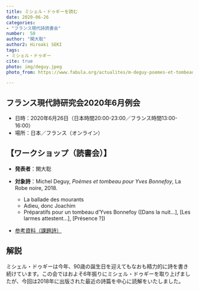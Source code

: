 ```yaml
---
title: ミシェル・ドゥギーを読む
date: 2020-06-26
categories:
- "フランス現代詩読書会"
number:  50
author: "関大聡"
author2: Hiroaki SEKI
tags:
- ミシェル・ドゥギー
cite: true
photo: img/deguy.jpeg
photo_from: https://www.fabula.org/actualites/m-deguy-poemes-et-tombeau-pour-yves-bonnefoy_86113.php

---
```


## フランス現代詩研究会2020年6月例会

- 日時：2020年6月26日（日本時間20:00-23:00／フランス時間13:00-16:00）
- 場所：日本／フランス（オンライン）

<!--more-->

## 【ワークショップ（読書会）】

- **発表者**：関大聡

- **対象詩**：Michel Deguy, *Poèmes et tombeau pour Yves Bonnefoy*, La Robe noire, 2018.
    - La ballade des mourants
    - Adieu, donc Joachim
    - Préparatifs pour un tombeau d’Yves Bonnefoy ([Dans la nuit...], [Les larmes attestent...], [Présence ?])

- [参考資料（課題詩）](https://groups.google.com/d/msg/poesiecontemporaine/WhB1ZvanC6Q/YhNnKcxnBwAJ)

## 解説

ミシェル・ドゥギーは今年、90歳の誕生日を迎えてもなおも精力的に詩を書き続けています。この会ではおよそ6年振りにミシェル・ドゥギーを取り上げましたが、今回は2018年に出版された最近の詩篇を中心に読解をいたしました。


